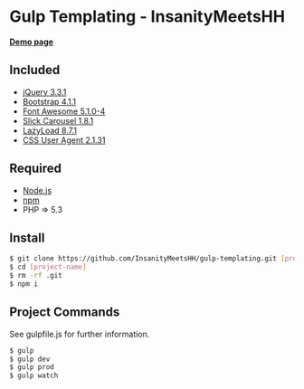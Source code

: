 # Gulp Templating - InsanityMeetsHH

[**Demo page**](http://gulp.insanitymeetshh.net)

## Included
* [jQuery 3.3.1](http://jquery.com)
* [Bootstrap 4.1.1](https://getbootstrap.com)
* [Font Awesome 5.1.0-4](https://fontawesome.com)
* [Slick Carousel 1.8.1](http://kenwheeler.github.io/slick/)
* [LazyLoad 8.7.1](https://www.andreaverlicchi.eu/lazyload/)
* [CSS User Agent 2.1.31](https://www.npmjs.com/package/cssuseragent)

## Required
* [Node.js](http://nodejs.org/en/download/)
* [npm](http://www.npmjs.com/get-npm)
* PHP => 5.3

## Install
```bash
$ git clone https://github.com/InsanityMeetsHH/gulp-templating.git [project-name]
$ cd [project-name]
$ rm -rf .git
$ npm i
```

## Project Commands
See gulpfile.js for further information.
```bash
$ gulp
$ gulp dev
$ gulp prod
$ gulp watch
```